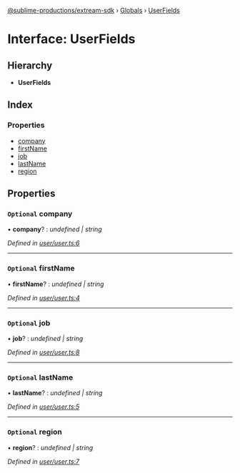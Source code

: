 [@sublime-productions/extream-sdk](../README.md) › [Globals](../globals.md) › [UserFields](userfields.md)

# Interface: UserFields

## Hierarchy

* **UserFields**

## Index

### Properties

* [company](userfields.md#optional-company)
* [firstName](userfields.md#optional-firstname)
* [job](userfields.md#optional-job)
* [lastName](userfields.md#optional-lastname)
* [region](userfields.md#optional-region)

## Properties

### `Optional` company

• **company**? : *undefined | string*

*Defined in [user/user.ts:6](https://github.com/Extream-SaaS/ex-sdk/blob/991f539/src/user/user.ts#L6)*

___

### `Optional` firstName

• **firstName**? : *undefined | string*

*Defined in [user/user.ts:4](https://github.com/Extream-SaaS/ex-sdk/blob/991f539/src/user/user.ts#L4)*

___

### `Optional` job

• **job**? : *undefined | string*

*Defined in [user/user.ts:8](https://github.com/Extream-SaaS/ex-sdk/blob/991f539/src/user/user.ts#L8)*

___

### `Optional` lastName

• **lastName**? : *undefined | string*

*Defined in [user/user.ts:5](https://github.com/Extream-SaaS/ex-sdk/blob/991f539/src/user/user.ts#L5)*

___

### `Optional` region

• **region**? : *undefined | string*

*Defined in [user/user.ts:7](https://github.com/Extream-SaaS/ex-sdk/blob/991f539/src/user/user.ts#L7)*
